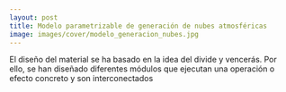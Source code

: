```yaml
---
layout: post
title: Modelo parametrizable de generación de nubes atmosféricas
image: images/cover/modelo_generacion_nubes.jpg
---
```


El diseño del material se ha basado en la idea del divide y vencerás. Por ello, se han
diseñado diferentes módulos que ejecutan una operación o efecto concreto
y son interconectados
